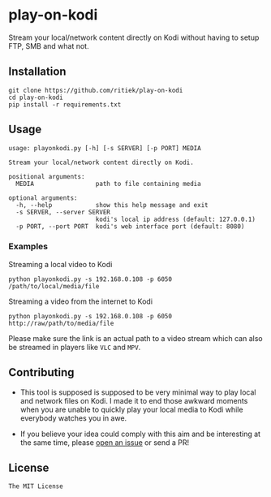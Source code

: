 # play-on-kodi

Stream your local/network content directly on Kodi without having to
setup FTP, SMB and what not.

## Installation

```
git clone https://github.com/ritiek/play-on-kodi
cd play-on-kodi
pip install -r requirements.txt
```

## Usage

```
usage: playonkodi.py [-h] [-s SERVER] [-p PORT] MEDIA

Stream your local/network content directly on Kodi.

positional arguments:
  MEDIA                 path to file containing media

optional arguments:
  -h, --help            show this help message and exit
  -s SERVER, --server SERVER
                        kodi's local ip address (default: 127.0.0.1)
  -p PORT, --port PORT  kodi's web interface port (default: 8080)
```

### Examples

Streaming a local video to Kodi

```
python playonkodi.py -s 192.168.0.108 -p 6050 /path/to/local/media/file
```

Streaming a video from the internet to Kodi

```
python playonkodi.py -s 192.168.0.108 -p 6050 http://raw/path/to/media/file
```

Please make sure the link is an actual path to a video stream which can also be streamed in players like `VLC` and `MPV`.

## Contributing

- This tool is supposed is supposed to be very minimal way to play local and network files on Kodi. I made it to end those awkward moments when you are unable to quickly play your local media to Kodi while everybody watches you in awe.

- If you believe your idea could comply with this aim and be interesting at the same time, please [open an issue](https://github.com/ritiek/play-on-kodi/issues) or send a PR!

## License

`The MIT License`
